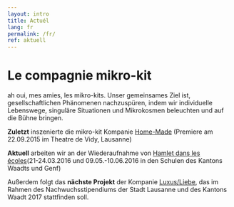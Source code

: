 ```yaml
---
layout: intro
title: Actuél
lang: fr
permalink: /fr/
ref: aktuell
---
```

# Le compagnie mikro-kit
ah oui, mes amies, les mikro-kits. Unser gemeinsames Ziel ist, gesellschaftlichen Phänomenen nachzuspüren, indem wir individuelle Lebenswege, singuläre Situationen und Mikrokosmen beleuchten und auf die Bühne bringen.

**Zuletzt** inszenierte die mikro-kit Kompanie [Home-Made](http://mikro-kit.de)
(Premiere am 22.09.2015 im Theatre de Vidy, Lausanne)

**Aktuell** arbeiten wir an der Wiederaufnahme von [Hamlet dans les écoles](http://mikro-kit.de)(21-24.03.2016 und 09.05.-10.06.2016 in den Schulen des Kantons Waadts und Genf)

Außerdem folgt das **nächste Projekt** der Kompanie [Luxus/Liebe](http://mikro-kit.de), das im Rahmen des Nachwuchsstipendiums der Stadt Lausanne und des Kantons Waadt 2017 stattfinden soll.
